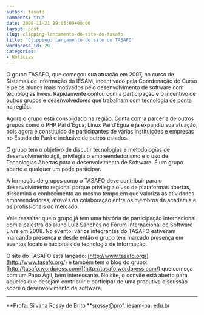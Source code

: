 ```yaml
---
author: tasafo
comments: true
date: 2008-11-21 19:05:09+00:00
layout: post
slug: clipping-lancamento-do-site-do-tasafo
title: 'Clipping: Lançamento do site do TASAFO'
wordpress_id: 20
categories:
- Notícias
---
```


O grupo TASAFO, que começou sua atuação em 2007, no  curso de Sistemas de Informação do IESAM, incentivado pela Coordenação do Curso  e pelos alunos mais motivados pelo desenvolvimento de software com tecnologias  livres. Rapidamente contou com a participação e o incentivo de outros grupos e  desenvolvedores que trabalham com tecnologia de ponta na região.

Agora o grupo está consolidado na região. Conta com  a parceria de outros grupos como o PHP Pai d'Égua, Linux Pai d'Égua e já expandiu  sua atuação, pois agora é constituído de participantes de várias instituições e  empresas no Estado do Pará e inclusive de outros estados.

O grupo tem o objetivo de discutir tecnologias e  metodologias de desenvolvimento ágil, privilegia o empreendedorismo e o uso de  Tecnologias Abertas para o desenvolvimento de Software. É um grupo aberto e  qualquer um pode participar.

A formação de grupos como o TASAFO deve  contribuir para o desenvolvimento regional porque privilegia o uso de  plataformas abertas, dissemina o conhecimento ao mesmo tempo em que  valoriza as atividades empreendedoras, através da colaboração entre os  membros da academia e os profissionais do mercado.

Vale ressaltar que o grupo já tem uma história  de participação internacional com a palestra do aluno Luiz Sanches  no Fórum Internacional de Software Livre em 2008. No evento, vários  integrantes do TASAFO estiveram marcando presença e desde então o  grupo tem marcado presença em eventos locais e nacionais de tecnologia de  informação.

O site do TASAFO está lançado: [http://www.tasafo.org/](http://www.tasafo.org/) e também tem o  blog do grupo:  [http://tasafo.wordpress.com/](http://tasafo.wordpress.com/) que  começa com um Papo Ágil, bem interessante. No site, o convite está  aberto para aqueles que desejam contribuir e participar de uma produtiva  discussão sobre o desenvolvimento de software.

------------ --------- --------- --------- ---------
**Profa. Silvana Rossy de  Brito
**[srossy@prof. iesam-pa. edu.br](http://br.mc327.mail.yahoo.com/mc/compose?to=srossy@prof.iesam-pa.edu.br)
